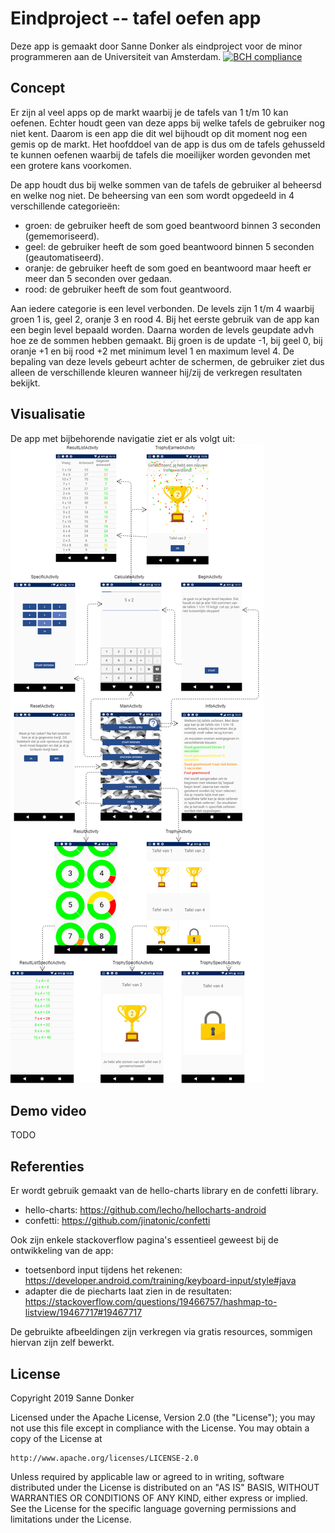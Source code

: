 # Eindproject -- tafel oefen app
Deze app is gemaakt door Sanne Donker als eindproject voor de minor programmeren aan de Universiteit van Amsterdam.
[![BCH compliance](https://bettercodehub.com/edge/badge/sannedonker/mprog-final-project?branch=master)](https://bettercodehub.com/)

## Concept
Er zijn al veel apps op de markt waarbij je de tafels van 1 t/m 10 kan oefenen. Echter houdt geen van deze apps bij welke tafels de gebruiker nog niet kent. Daarom is een app die dit wel bijhoudt op dit moment nog een gemis op de markt.
Het hoofddoel van de app is dus om de tafels gehusseld te kunnen oefenen waarbij de tafels die moeilijker worden gevonden met een grotere kans voorkomen.

De app houdt dus bij welke sommen van de tafels de gebruiker al beheersd en welke nog niet. De beheersing van een som wordt opgedeeld in 4 verschillende categorieën:
- groen: de gebruiker heeft de som goed beantwoord binnen 3 seconden (gememoriseerd).
- geel: de gebruiker heeft de som goed beantwoord binnen 5 seconden (geautomatiseerd).
- oranje: de gebruiker heeft de som goed en beantwoord maar heeft er meer dan 5 seconden over gedaan.
- rood: de gebruiker heeft de som fout geantwoord.

Aan iedere categorie is een level verbonden. De levels zijn 1 t/m 4 waarbij groen 1 is, geel 2, oranje 3 en rood 4. Bij het eerste gebruik van de app kan een begin level bepaald worden. Daarna worden de levels geupdate advh hoe ze de sommen hebben gemaakt. Bij groen is de update -1, bij geel 0, bij oranje +1 en bij rood +2 met minimum level 1 en maximum level 4. De bepaling van deze levels gebeurt achter de schermen, de gebruiker ziet dus alleen de verschillende kleuren wanneer hij/zij de verkregen resultaten bekijkt.

## Visualisatie
De app met bijbehorende navigatie ziet er als volgt uit:
![alt_text](https://github.com/sannedonker/mprog-final-project/blob/master/doc/final_design.png)

## Demo video
TODO

## Referenties
Er wordt gebruik gemaakt van de hello-charts library en de confetti library.
- hello-charts: https://github.com/lecho/hellocharts-android
- confetti: https://github.com/jinatonic/confetti

Ook zijn enkele stackoverflow pagina's essentieel geweest bij de ontwikkeling van de app:
- toetsenbord input tijdens het rekenen: https://developer.android.com/training/keyboard-input/style#java
- adapter die de piecharts laat zien in de resultaten: https://stackoverflow.com/questions/19466757/hashmap-to-listview/19467717#19467717

De gebruikte afbeeldingen zijn verkregen via gratis resources, sommigen hiervan zijn zelf bewerkt.

## License
Copyright 2019 Sanne Donker

Licensed under the Apache License, Version 2.0 (the "License");
you may not use this file except in compliance with the License.
You may obtain a copy of the License at

    http://www.apache.org/licenses/LICENSE-2.0

Unless required by applicable law or agreed to in writing, software
distributed under the License is distributed on an "AS IS" BASIS,
WITHOUT WARRANTIES OR CONDITIONS OF ANY KIND, either express or implied.
See the License for the specific language governing permissions and
limitations under the License.
